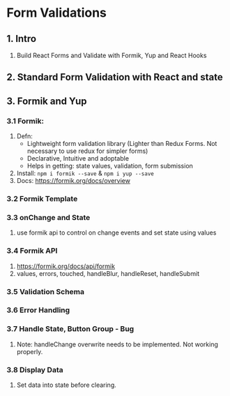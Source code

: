 # Form Validations

## 1. Intro
1. Build React Forms and Validate with Formik, Yup and React Hooks

## 2. Standard Form Validation with React and state

## 3. Formik and Yup
### 3.1 Formik: 
1. Defn: 
    * Lightweight form validation library (Lighter than Redux Forms. Not necessary to use redux for simpler forms)
    * Declarative, Intuitive and adoptable
    * Helps in getting: state values, validation, form submission
2. Install: `npm i formik --save` & `npm i yup --save`
3. Docs: https://formik.org/docs/overview

### 3.2 Formik Template

### 3.3 onChange and State
1. use formik api to control on change events and set state using values

### 3.4 Formik API
1. https://formik.org/docs/api/formik
2. values,
    errors,
    touched,
    handleBlur,
    handleReset,
    handleSubmit

### 3.5 Validation Schema

### 3.6 Error Handling

### 3.7 Handle State, Button Group - Bug
1. Note: handleChange overwrite needs to be implemented. Not working properly.

### 3.8 Display Data
1. Set data into state before clearing.
